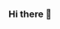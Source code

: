 ### Hi there 👋

<!--
**tejassohoni/tejassohoni** is a ✨ _special_ ✨ repository because its `README.md` (this file) appears on your GitHub profile.

Here are some ideas to get you started:

- 🔭 I’m currently working on Expensify app
- 🌱 I’m currently learning ReactJS
- 💬 Ask me about ReactJS, Python and any of my projects
- 📫 How to reach me: tjs1597@gmail.com
- ⚡ Fun fact: I also produce music aside from programming
-->
